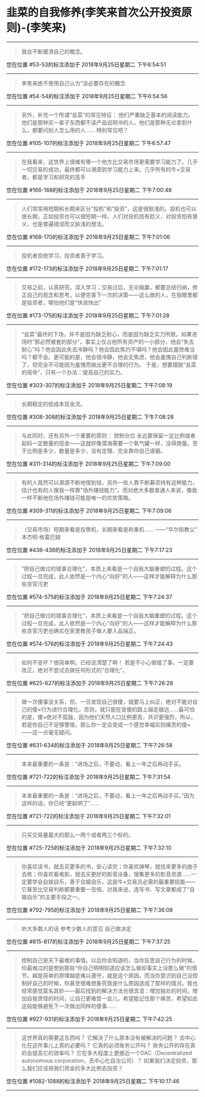 # 韭菜的自我修养(李笑来首次公开投资原则)-(李笑来)

---

> 我会不断厘清自己的概念。

您在位置 #53-53的标注添加于 2018年9月25日星期二 下午6:54:51

---

> 李笑来绝不使用自己认为“没必要存在的概念

您在位置 #54-54的标注添加于 2018年9月25日星期二 下午6:54:56

---

> 另外，补充一个所谓“韭菜”的常见特征： 他们严重缺乏基本的阅读能力。他们是那种买一辈子东西都不读产品说明书的人，他们是那种无论拿到什么，都要问别人怎么用的人…… 特别常见吧？

您在位置 #105-107的标注添加于 2018年9月25日星期二 下午6:57:47

---

> 在我看来，这世界上很难有哪一个地方比交易市场更需要学习能力了。几乎一切交易的成功，最终都可以溯源到学习能力上来。几乎所有的牛×交易者，都是学习和研究的高手

您在位置 #166-168的标注添加于 2018年9月25日星期二 下午7:00:48

---

> 人们常常用短期和长期来区分“投机”和“投资”，这是很肤浅的。投机也可以很长期，正如投资也可以很短期一样。人们对投机抱有贬义，对投资抱有褒义，也是普遍错误而又肤浅的想法。

您在位置 #168-170的标注添加于 2018年9月25日星期二 下午7:01:06

---

> 投机者拒绝学习，投资者善于学习。

您在位置 #172-173的标注添加于 2018年9月25日星期二 下午7:01:17

---

> 交易之前，认真研究，深入学习；交易过后，无论输赢，都要总结归纳，修正自己的观念和思考，以便完善下一次的决策——这么做的人，在我眼里都是投资者，哪怕他们是“快进快出”

您在位置 #173-175的标注添加于 2018年9月25日星期二 下午7:01:28

---

> “韭菜”最终的下场，并不是因为缺乏耐心，而是因为缺乏实力所致。如果进场时“那必然被套的部分”，事实上仅占他所有资产的一小部分，他会“失去耐心”吗？他会因此失去冷静吗？他会因此焦灼不堪吗？他会因此羞愤难当吗？都不会。更可能的是，他会很冷静，他会无焦虑，他会羞愧自己判断错了，但完全不可能因为羞愧而做出更不合理的行为。 于是，想要摆脱“韭菜的宿命”，只有一个办法：提高自己的实力。

您在位置 #303-307的标注添加于 2018年9月25日星期二 下午7:08:19

---

> 长期稳定的低成本现金流。

您在位置 #308-308的标注添加于 2018年9月25日星期二 下午7:08:28

---

> 与此同时，还有另外一个重要的原则： 控制仓位 永远要保留一定比例或者起码一定数量的现金——这就好像潜海需要一个氧气罐一样，没得商量。至于比例是多少，数量是多少，没有定理，完全靠你自己琢磨。

您在位置 #311-314的标注添加于 2018年9月25日星期二 下午7:09:00

---

> 有的人竟然可以源源不断地借到钱，另外一些人靠不断募资持有这种能力，估计也有的人像我一样靠“场外赚钱能力”。而对绝大多数普通人来说，像我一样不断地在场外赚钱可能是唯一的优势策略。

您在位置 #309-311的标注添加于 2018年9月25日星期二 下午7:09:06

---

> （交易市场）短期来看是投票机，长期来看是称重机…… ——“华尔街教父” 本杰明·格雷厄姆

您在位置 #436-438的标注添加于 2018年9月25日星期二 下午7:17:23

---

> “把自己做过的错事合理化”，本质上来看是一个自我大脑重塑的过程。这个过程一旦完成，此人依然是一个内心“向好”的人——这样才能解释为什么那些贪官污吏

您在位置 #574-575的标注添加于 2018年9月25日星期二 下午7:24:37

---

> “把自己做过的错事合理化”，本质上来看是一个自我大脑重塑的过程。这个过程一旦完成，此人依然是一个内心“向好”的人——这样才能解释为什么那些贪官污吏也确实在家里教孩子做人要人品端正。

您在位置 #574-576的标注添加于 2018年9月25日星期二 下午7:24:43

---

> 如何不变坏？很简单啊，已经说清楚了啊！ 若是不小心做错了事，一定要改正，绝对不尝试去做任何形式的“合理化”。

您在位置 #625-627的标注添加于 2018年9月25日星期二 下午7:26:28

---

> 做一次傻事没关系，但，一旦发现自己很傻，就要马上纠正，绝对不能对自己的傻×行为进行合理化，否则，就只能在变傻的路上越走越远……最可怕的是，傻×绝对不孤独，因为他们天然人口比例更高，共识更强烈，所以，若是你自己不足够警惕，那么你一定会变成一个感觉幸福实则痛苦的傻×——这一点毫无疑问。

您在位置 #631-634的标注添加于 2018年9月25日星期二 下午7:26:58

---

> 本来最重要的一条是：“进场之后，不要动，看上一年之后再动手买。

您在位置 #721-722的标注添加于 2018年9月25日星期二 下午7:31:54

---

> 本来最重要的一条是：“进场之后，不要动，看上一年之后再动手买。”因为这样的话，你已经“更聪明了”……

您在位置 #721-722的标注添加于 2018年9月25日星期二 下午7:32:01

---

> 只买交易量最大的那么一两个或者两三个标的。

您在位置 #725-725的标注添加于 2018年9月25日星期二 下午7:32:10

---

> 你喜欢读书，就去买更多的书，安心读完；你喜欢弹琴，就找来更多的曲子去练；你喜欢看电影，就去买更好的影音设备，搜集更多的影音资源……一定要学会自娱自乐，善于自娱自乐，这是牛×交易员必需的最重要技能——它甚至比交易判断都要重要一百倍。对我来说，连写书、写文章都成了“自娱自乐”的主要手段之一。

您在位置 #792-795的标注添加于 2018年9月25日星期二 下午7:36:08

---

> 听大多数人的话 参考少数人的意见 自己做决定

您在位置 #815-817的标注添加于 2018年9月25日星期二 下午7:37:25

---

> 控制自己是天下最难的事情。以后你会知道的，当你反思自己行为的时候，你最难过的是想到那些“你自己明明知道应该怎么做却事实上没那么做”的情节。越是简单的原理越是难以遵守，就是这个原因。而当你意识到自己没控制好自己的时候，你甚至很难想象究竟是什么原因造成了那样的情况。我也经常感觉莫名其妙——最后找到的解决方法也很含混：增加独处的时间，增加自我责怪的时间，让自己更难受一会儿，希望能记住那个痛苦，希望如此这般能够避免下一次做出同样的傻事……

您在位置 #927-931的标注添加于 2018年9月25日星期二 下午7:42:25

---

> 这世界真的需要这东西吗？ 它解决了什么原本没有被解决的问题？ 去中心化在这件事儿上真的必要吗？ 它真的必须账务公开吗？ 账务公开的存在真的会提高它的效率吗？ 它在多大程度上更接近一个DAC（Decentralized autonomous corporation，去中心化自治公司）？ 如果我们决定投资，那么我们应该用我们资金的多大比例去投资？

您在位置 #1082-1088的标注添加于 2018年9月25日星期二 下午10:17:46

---

